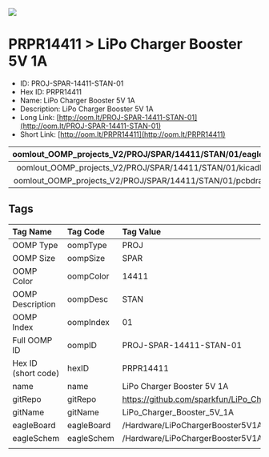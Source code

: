 


  
![][im]
# PRPR14411 > LiPo Charger Booster 5V 1A

- ID: PROJ-SPAR-14411-STAN-01
- Hex ID: PRPR14411
- Name: LiPo Charger Booster 5V 1A
- Description: LiPo Charger Booster 5V 1A
- Long Link: [http://oom.lt/PROJ-SPAR-14411-STAN-01](http://oom.lt/PROJ-SPAR-14411-STAN-01)
- Short Link: [http://oom.lt/PRPR14411](http://oom.lt/PRPR14411)
  

|oomlout_OOMP_projects_V2/PROJ/SPAR/14411/STAN/01/eagleImage.png|oomlout_OOMP_projects_V2/PROJ/SPAR/14411/STAN/01/eagleSchemImage.png|oomlout_OOMP_projects_V2/PROJ/SPAR/14411/STAN/01/kicadPcb3dFront.png|oomlout_OOMP_projects_V2/PROJ/SPAR/14411/STAN/01/kicadPcb3dBack.png|
| :---: | :---: | :---: | :---: |
|oomlout_OOMP_projects_V2/PROJ/SPAR/14411/STAN/01/kicadPcb3d.png|oomlout_OOMP_projects_V2/PROJ/SPAR/14411/STAN/01/bomBack.png|oomlout_OOMP_projects_V2/PROJ/SPAR/14411/STAN/01/bomFront.png|oomlout_OOMP_projects_V2/PROJ/SPAR/14411/STAN/01/pcbdraw.svg|
|oomlout_OOMP_projects_V2/PROJ/SPAR/14411/STAN/01/pcbdrawBack.svg||||

## Tags
  

|Tag Name|Tag Code|Tag Value|
| :--- | :--- | :--- |
|OOMP Type|oompType|PROJ|
|OOMP Size|oompSize|SPAR|
|OOMP Color|oompColor|14411|
|OOMP Description|oompDesc|STAN|
|OOMP Index|oompIndex|01|
|Full OOMP ID|oompID|PROJ-SPAR-14411-STAN-01|
|Hex ID (short code)|hexID|PRPR14411|
|name|name|LiPo Charger Booster 5V 1A|
|gitRepo|gitRepo|https://github.com/sparkfun/LiPo_Charger_Booster_5V_1A|
|gitName|gitName|LiPo_Charger_Booster_5V_1A|
|eagleBoard|eagleBoard|/Hardware/LiPoChargerBooster5V1A.brd|
|eagleSchem|eagleSchem|/Hardware/LiPoChargerBooster5V1A.sch|
||||



[im]: PROJ/SPAR/14411/STAN/01/kicadPcb3d_450.png
